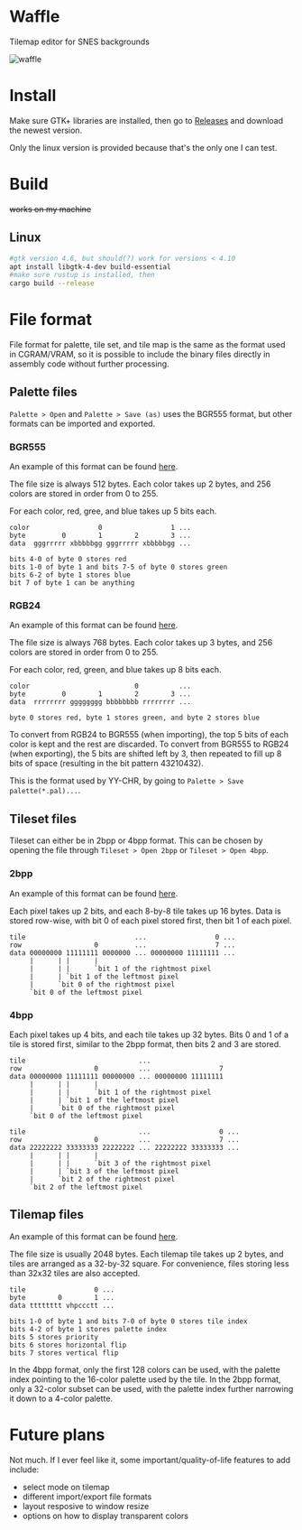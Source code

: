 # Waffle

Tilemap editor for SNES backgrounds

![waffle](https://github.com/user-attachments/assets/5cb83f3d-8f57-4806-8d05-7fe6353194f8)

# Install

Make sure GTK+ libraries are installed, then go to [Releases](https://github.com/starliteSeeker/waffle/releases) and download the newest version.

Only the linux version is provided because that's the only one I can test.

# Build

~~works on my machine~~ 

## Linux

```sh
#gtk version 4.6, but should(?) work for versions < 4.10
apt install libgtk-4-dev build-essential
#make sure rustup is installed, then
cargo build --release
```

# File format

File format for palette, tile set, and tile map is the same as the format used in CGRAM/VRAM, so it is possible to include the binary files directly in assembly code without further processing.

## Palette files

`Palette > Open` and `Palette > Save (as)` uses the BGR555 format, but other formats can be imported and exported.

### BGR555

An example of this format can be found [here](examples/palette.bin).

The file size is always 512 bytes. Each color takes up 2 bytes, and 256 colors are stored in order from 0 to 255.

For each color, red, gree, and blue takes up 5 bits each.

```text
color                 0                 1 ...
byte         0        1        2        3 ...
data  gggrrrrr xbbbbbgg gggrrrrr xbbbbbgg ...

bits 4-0 of byte 0 stores red 
bits 1-0 of byte 1 and bits 7-5 of byte 0 stores green
bits 6-2 of byte 1 stores blue
bit 7 of byte 1 can be anything
``` 

### RGB24

An example of this format can be found [here](examples/palette.pal).

The file size is always 768 bytes. Each color takes up 3 bytes, and 256 colors are stored in order from 0 to 255.

For each color, red, green, and blue takes up 8 bits each.

```text
color                          0          ...
byte         0        1        2        3 ...
data  rrrrrrrr gggggggg bbbbbbbb rrrrrrrr ...

byte 0 stores red, byte 1 stores green, and byte 2 stores blue
```

To convert from RGB24 to BGR555 (when importing), the top 5 bits of each color is kept and the rest are discarded. To convert from BGR555 to RGB24 (when exporting), the 5 bits are shifted left by 3, then repeated to fill up 8 bits of space (resulting in the bit pattern 43210432).

This is the format used by YY-CHR, by going to `Palette > Save palette(*.pal)...`.

## Tileset files

Tileset can either be in 2bpp or 4bpp format. This can be chosen by opening the file through `Tileset > Open 2bpp` or `Tileset > Open 4bpp`.

### 2bpp

An example of this format can be found [here](examples/tileset.bin).

Each pixel takes up 2 bits, and each 8-by-8 tile takes up 16 bytes. Data is stored row-wise, with bit 0 of each pixel stored first, then bit 1 of each pixel. 

```text
tile                           ...                 0 ... 
row                  0         ...                 7 ... 
data 00000000 11111111 0000000 ... 00000000 11111111 ... 
     |      | |      |
     |      | |      `bit 1 of the rightmost pixel
     |      | `bit 1 of the leftmost pixel
     |      `bit 0 of the rightmost pixel
     `bit 0 of the leftmost pixel 
```

### 4bpp

Each pixel takes up 4 bits, and each tile takes up 32 bytes. Bits 0 and 1 of a tile is stored first, similar to the 2bpp format, then bits 2 and 3 are stored.

```text
tile                            ...                   
row                  0          ...                 7 
data 00000000 11111111 00000000 ... 00000000 11111111 
     |      | |      |
     |      | |      `bit 1 of the rightmost pixel
     |      | `bit 1 of the leftmost pixel
     |      `bit 0 of the rightmost pixel
     `bit 0 of the leftmost pixel 

tile                            ...                 0 ...
row                  0          ...                 7 ...
data 22222222 33333333 22222222 ... 22222222 33333333 ...
     |      | |      |
     |      | |      `bit 3 of the rightmost pixel
     |      | `bit 3 of the leftmost pixel
     |      `bit 2 of the rightmost pixel
     `bit 2 of the leftmost pixel 
```

## Tilemap files

An example of this format can be found [here](examples/tilemap.bin).

The file size is usually 2048 bytes. Each tilemap tile takes up 2 bytes, and tiles are arranged as a 32-by-32 square. For convenience, files storing less than 32x32 tiles are also accepted.

```text
tile                 0 ...
byte        0        1 ...
data tttttttt vhpccctt ...

bits 1-0 of byte 1 and bits 7-0 of byte 0 stores tile index
bits 4-2 of byte 1 stores palette index
bits 5 stores priority
bits 6 stores horizontal flip
bits 7 stores vertical flip
```

In the 4bpp format, only the first 128 colors can be used, with the palette index pointing to the 16-color palette used by the tile.
In the 2bpp format, only a 32-color subset can be used, with the palette index further narrowing it down to a 4-color palette. 

# Future plans

Not much. If I ever feel like it, some important/quality-of-life features to add include:

- select mode on tilemap
- different import/export file formats
- layout resposive to window resize
- options on how to display transparent colors
